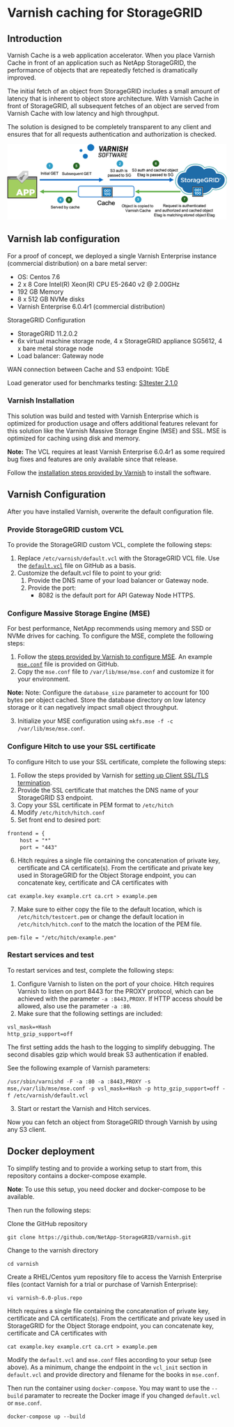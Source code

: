 # Varnish caching for StorageGRID

## Introduction

Varnish Cache is a web application accelerator. When you place Varnish Cache in front of an application such as NetApp StorageGRID, the performance of objects that are repeatedly fetched is dramatically improved.

The initial fetch of an object from StorageGRID includes a small amount of latency that is inherent to object store architecture. With Varnish Cache in front of StorageGRID, all subsequent fetches of an object are served from Varnish Cache with low latency and high throughput.

The solution is designed to be completely transparent to any client and ensures that for all requests authentication and authorization is checked.

![Varnish Cache Workflow for StorageGRID](varnish.png "Varnish Cache Workflow for StorageGRID")

## Varnish lab configuration

For a proof of concept, we deployed a single Varnish Enterprise instance (commercial distribution) on a bare metal server:

- OS: Centos 7.6 
- 2 x 8 Core Intel(R) Xeon(R) CPU E5-2640 v2 @ 2.00GHz
- 192 GB Memory
- 8 x 512 GB NVMe disks
- Varnish Enterprise 6.0.4r1 (commercial distribution)

StorageGRID Configuration

- StorageGRID 11.2.0.2
- 6x virtual machine storage node, 4 x StorageGRID appliance SG5612, 4 x bare metal storage node
- Load balancer: Gateway node

WAN connection between Cache and S3 endpoint: 1GbE

Load generator used for benchmarks testing: [S3tester 2.1.0](https://github.com/s3tester/s3tester)

###	Varnish Installation

This solution was build and tested with Varnish Enterprise which is optimized for production usage and offers additional features relevant for this solution like the Varnish Massive Storage Engine (MSE) and SSL. MSE is optimized for caching using disk and memory.

**Note:** The VCL requires at least Varnish Enterprise 6.0.4r1 as some required bug fixes and features are only available since that release.

Follow the [installation steps provided by Varnish](https://docs.varnish-software.com/varnish-cache-plus/installation/) to install the software.

## Varnish Configuration

After you have installed Varnish, overwrite the default configuration file.

### Provide StorageGRID custom VCL

To provide the StorageGRID custom VCL, complete the following steps:

1. Replace `/etc/varnish/default.vcl` with the StorageGRID VCL file. Use the [`default.vcl`](default.vcl) file on GitHub as a basis.
2. Customize the default.vcl file to point to your grid:
    1. Provide the DNS name of your load balancer or Gateway node.
    2. Provide the port:
        * 8082 is the default port for API Gateway Node HTTPS.

### Configure Massive Storage Engine (MSE)

For best performance, NetApp recommends using memory and SSD or NVMe drives for caching. To configure the MSE, complete the following steps:

1. Follow the [steps provided by Varnish to configure MSE](https://docs.varnish-software.com/varnish-cache-plus/features/mse/). An example [`mse.conf`](mse.conf) file is provided on GitHub. 
2. Copy the `mse.conf` file to `/var/lib/mse/mse.conf` and customize it for your environment.

**Note:** Note:	Configure the `database_size` parameter to account for 100 bytes per object cached. Store the database directory on low latency storage or it can negatively impact small object throughput.

3. Initialize your MSE configuration using `mkfs.mse -f -c /var/lib/mse/mse.conf`.

### Configure Hitch to use your SSL certificate

To configure Hitch to use your SSL certificate, complete the following steps:

1. Follow the steps provided by Varnish for [setting up Client SSL/TLS termination](https://docs.varnish-software.com/varnish-cache-plus/features/client-ssl/).
2. Provide the SSL certificate that matches the DNS name of your StorageGRID S3 endpoint.
3. Copy your SSL certificate in PEM format to `/etc/hitch`
4. Modify `/etc/hitch/hitch.conf`
5. Set front end to desired port:

```
frontend = {
    host = "*"
    port = "443"
```

6. Hitch requires a single file containing the concatenation of private key, certificate and CA certificate(s). From the certificate and private key used in StorageGRID for the Object Storage endpoint, you can concatenate key, certificate and CA certificates with

```
cat example.key example.crt ca.crt > example.pem
```

7. Make sure to either copy the file to the default location, which is `/etc/hitch/testcert.pem` or change the default location in `/etc/hitch/hitch.conf` to the match the location of the PEM file.

```
pem-file = "/etc/hitch/example.pem"
```

### Restart services and test

To restart services and test, complete the following steps:

1. Configure Varnish to listen on the port of your choice. Hitch requires Varnish to listen on port 8443 for the PROXY protocol, which can be achieved with the parameter `-a :8443,PROXY`. If HTTP access should be allowed, also use the parameter `-a :80`.
2. Make sure that the following settings are included:
```
vsl_mask=+Hash
http_gzip_support=off
```

The first setting adds the hash to the logging to simplify debugging. The second disables gzip which would break S3 authentication if enabled. 

See the following example of Varnish parameters:

```
/usr/sbin/varnishd -F -a :80 -a :8443,PROXY -s mse,/var/lib/mse/mse.conf -p vsl_mask=+Hash -p http_gzip_support=off -f /etc/varnish/default.vcl
```

3. Start or restart the Varnish and Hitch services.

Now you can fetch an object from StorageGRID through Varnish by using any S3 client.

## Docker deployment

To simplify testing and to provide a working setup to start from, this repository contains a docker-compose example.

**Note**: To use this setup, you need docker and docker-compose to be available.

Then run the following steps:

Clone the GitHub repository

```
git clone https://github.com/NetApp-StorageGRID/varnish.git
```

Change to the varnish directory

```
cd varnish
```

Create a RHEL/Centos yum repository file to access the Varnish Enterprise files (contact Varnish for a trial or purchase of Varnish Enterprise):

```
vi varnish-6.0-plus.repo
```

Hitch requires a single file containing the concatenation of private key, certificate and CA certificate(s). From the certificate and private key used in StorageGRID for the Object Storage endpoint, you can concatenate key, certificate and CA certificates with

```
cat example.key example.crt ca.crt > example.pem
```

Modify the `default.vcl` and `mse.conf` files according to your setup (see above). As a minimum, change the endpoint in the `vcl_init` section in `default.vcl` and provide directory and filename for the books in `mse.conf`.

Then run the container using `docker-compose`. You may want to use the `--build` paramater to recreate the Docker image if you changed `default.vcl` or `mse.conf`.

```
docker-compose up --build
```